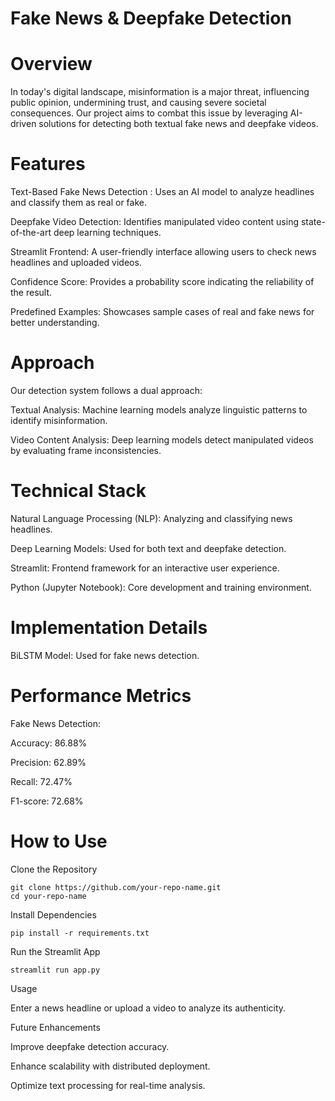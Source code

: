 # Fake News & Deepfake Detection

# Overview

In today's digital landscape, misinformation is a major threat, influencing public opinion, undermining trust, and causing severe societal consequences. Our project aims to combat this issue by leveraging AI-driven solutions for detecting both textual fake news and deepfake videos.

# Features

 Text-Based Fake News Detection : Uses an AI model to analyze headlines and classify them as real or fake.

Deepfake Video Detection: Identifies manipulated video content using state-of-the-art deep learning techniques.

Streamlit Frontend: A user-friendly interface allowing users to check news headlines and uploaded videos.

Confidence Score: Provides a probability score indicating the reliability of the result.

Predefined Examples: Showcases sample cases of real and fake news for better understanding.

# Approach

Our detection system follows a dual approach:

Textual Analysis: Machine learning models analyze linguistic patterns to identify misinformation.

Video Content Analysis: Deep learning models detect manipulated videos by evaluating frame inconsistencies.

# Technical Stack

Natural Language Processing (NLP): Analyzing and classifying news headlines.

Deep Learning Models: Used for both text and deepfake detection.

Streamlit: Frontend framework for an interactive user experience.

Python (Jupyter Notebook): Core development and training environment.

# Implementation Details

BiLSTM Model: Used for fake news detection.

# Performance Metrics

Fake News Detection:

Accuracy: 86.88%

Precision: 62.89%

Recall: 72.47%

F1-score: 72.68%


# How to Use

Clone the Repository

``` 
git clone https://github.com/your-repo-name.git
cd your-repo-name 

```

Install Dependencies

```
pip install -r requirements.txt
```
Run the Streamlit App
```
streamlit run app.py
```
Usage

Enter a news headline or upload a video to analyze its authenticity.

Future Enhancements

Improve deepfake detection accuracy.

Enhance scalability with distributed deployment.

Optimize text processing for real-time analysis.
